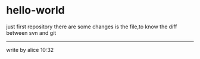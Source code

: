 # hello-world
just first repository
there are some changes is the file,to know the diff between svn and git
*******
write by alice 10:32
